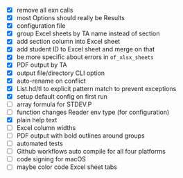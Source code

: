 - [x] remove all exn calls
- [x] most Options should really be Results
- [x] configuration file
- [x] group Excel sheets by TA name instead of section
- [x] add section column into Excel sheet
- [x] add student ID to Excel sheet and merge on that
- [x] be more specific about errors in `of_xlsx_sheets`
- [x] PDF output by TA
- [x] output file/directory CLI option
- [x] auto-rename on conflict
- [x] List.hd/tl to explicit pattern match to prevent exceptions
- [x] setup default config on first run
- [ ] array formula for STDEV.P
- [ ] function changes Reader env type (for configuration)
- [x] plain help text
- [ ] Excel column widths
- [ ] PDF output with bold outlines around groups
- [ ] automated tests
- [ ] Github workflows auto compile for all four platforms
- [ ] code signing for macOS
- [ ] maybe color code Excel sheet tabs

